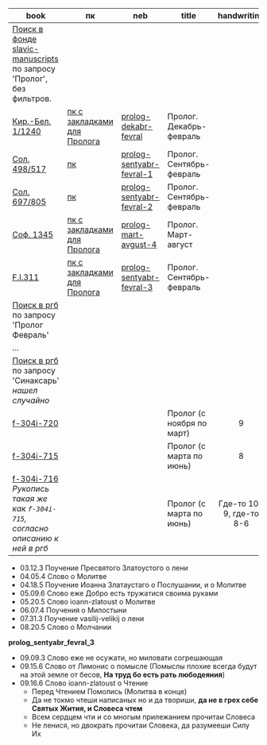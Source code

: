 | book                                                                                                                                | пк                                                                                                       | neb                                                                                     | title                     |       handwriting       | date       | Месяцеслов | Описание |
|-------------------------------------------------------------------------------------------------------------------------------------|----------------------------------------------------------------------------------------------------------|-----------------------------------------------------------------------------------------|---------------------------|:-----------------------:|------------|:----------:|----------|
| [Поиск в фонде slavic-manuscripts](https://kp.rusneb.ru/item/thematicsection/slavic-manuscripts) по запросу 'Пролог', без фильтров. |                                                                                                          |                                                                                         |                           |                         |            |            |          |
| [Кир.-Бел. 1/1240](https://nlr.ru/manuscripts/RA1527/elektronnyiy-katalog?ab=59014138-46CC-4335-9E3C-9F903FD854A3)                  | [пк с закладками для Пролога](../../../../pravoslavie/lives_saints/prologs/prolog_dekabr_fevral.pdf)     | [prolog-dekabr-fevral](https://kp.rusneb.ru/item/material/prolog-dekabr-fevral)         | Пролог. Декабрь-февраль   |                         | 1452       |            |          |
| [Сол. 498/517](https://nlr.ru/manuscripts/RA1527/elektronnyiy-katalog?ab=B379F6FB-1C54-4216-B018-1CC2F5F794F7)                      | [пк](../../../../pravoslavie/lives_saints/prologs/prolog_sentyabr_fevral_1.pdf)                          | [prolog-sentyabr-fevral-1](https://kp.rusneb.ru/item/material/prolog-sentyabr-fevral-1) | Пролог. Сентябрь-февраль  |                         | XVI в.     |            |          |
| [Сол. 697/805](https://nlr.ru/manuscripts/RA1527/elektronnyiy-katalog?ab=E97ED278-8EE2-4D90-A47F-10D03C1518FB)                      | [пк](../../../../pravoslavie/lives_saints/prologs/prolog_sentyabr_fevral_2.pdf)                          | [prolog-sentyabr-fevral-2](https://kp.rusneb.ru/item/material/prolog-sentyabr-fevral-2) | Пролог. Сентябрь-февраль  |                         | Кон. XV в. |            |          |
| [Соф. 1345](https://nlr.ru/manuscripts/RA1527/elektronnyiy-katalog?ab=50D07A48-B72E-4372-B020-AD5BAF59F797)                         | [пк с закладками для Пролога](../../../../pravoslavie/lives_saints/prologs/prolog_mart_avgust_4.pdf)     | [prolog-mart-avgust-4](https://kp.rusneb.ru/item/material/prolog-mart-avgust-4)         | Пролог. Март-август       |                         | 1501 г.    |            |          |
| [F.I.311](https://nlr.ru/manuscripts/RA1527/elektronnyiy-katalog?ab=4A7FB0E6-5D48-4D05-8E93-7E6C3FC93C1D)                           | [пк с закладками для Пролога](../../../../pravoslavie/lives_saints/prologs/prolog_sentyabr_fevral_3.pdf) | [prolog-sentyabr-fevral-3](https://kp.rusneb.ru/item/material/prolog-sentyabr-fevral-3) | Пролог. Сентябрь-февраль  |                         | 1481       |            |          |
| [Поиск в ргб](https://lib-fond.ru/search/) по запросу 'Пролог Февраль'                                                              |                                                                                                          |                                                                                         |                           |                         |            |            |          |
| ...                                                                                                                                 |                                                                                                          |                                                                                         |                           |                         |            |            |          |
| [Поиск в ргб](https://lib-fond.ru/search/) по запросу 'Синаксарь' *нашел случайно*                                                  |                                                                                                          |                                                                                         |                           |                         |            |            |          |
| [f-304i-720](https://lib-fond.ru/lib-rgb/304-i/f-304i-720)                                                                          |                                                                                                          |                                                                                         | Пролог (с ноября по март) |            9            | 1469 г.    |            |          |
| [f-304i-715](https://lib-fond.ru/lib-rgb/304-i/f-304i-715)                                                                          |                                                                                                          |                                                                                         | Пролог (с марта по июнь)  |            8            | 1429 г.    |            |          |
| [f-304i-716](https://lib-fond.ru/lib-rgb/304-i/f-304i-716) *Рукопись такая же как `f-304i-715`, согласно описанию к ней в ргб*      |                                                                                                          |                                                                                         | Пролог (с марта по июнь)  | Где-то 10-9, где-то 8-6 | XVI в.     |            |          |

- 03.12.3 Поучение Пресвятого Златоустого о лени
- 04.05.4 Слово о Молитве
- 04.18.5 Поучение Иоанна Златаустаго о Послушании, и о Молитве
- 05.09.6 Слово еже Добро есть тружатися своима руками
- 05.20.5 Слово ioann-zlatoust о Молитве
- 06.07.4 Поучения о Милостыни
- 07.31.3 Поучение vasilij-velikij о лени
- 08.20.5 Слово о Молчании

**prolog_sentyabr_fevral_3**

- 09.09.3 Слово еже не осужати, но миловати согрешающая
- 09.15.6 Слово от Лимонис о помысле (Помыслы плохие всегда будут на этой земле от бесов, **На труд бо есть рать
  любодеяния**)
- 09.16.6 Слово ioann-zlatoust о Чтение
    - Перед Чтением Помолись (Молитва в конце)
    - Да не токмо чтеши написаных но и да твориши, **да не в грех себе Святых Жития, и Словеса чтем**
    - Всем сердцем чти и со многым прилежанием прочитаи Словеса
    - Не ленися, но двократь прочитаи Словека, да разумееши Силу Их
